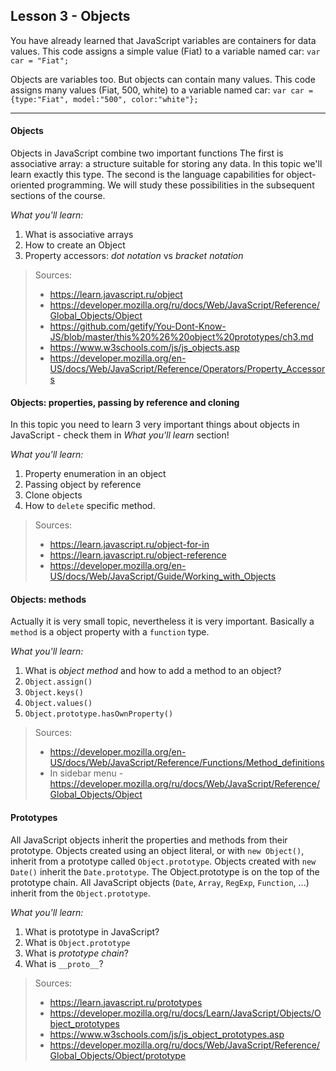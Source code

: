 
Lesson 3 - Objects
------------------------------------------------------------

You have already learned that JavaScript variables are containers for data values.
This code assigns a simple value (Fiat) to a variable named car: 
`var car = "Fiat";`

Objects are variables too. But objects can contain many values.
This code assigns many values (Fiat, 500, white) to a variable named car: 
`var car = {type:"Fiat", model:"500", color:"white"};`

----------

#### <i class="icon-star"></i> Objects
Objects in JavaScript combine two important functions
The first is associative array: a structure suitable for storing any data. In this topic we'll learn exactly this type.
The second is the language capabilities for object-oriented programming. We will study these possibilities in the subsequent sections of the course.

*What you'll learn:*

 1. What is associative arrays
 2. How to create an Object
 3. Property accessors: *dot notation* vs *bracket notation*
 	
> Sources:
> - https://learn.javascript.ru/object
> - https://developer.mozilla.org/ru/docs/Web/JavaScript/Reference/Global_Objects/Object 
> - https://github.com/getify/You-Dont-Know-JS/blob/master/this%20%26%20object%20prototypes/ch3.md
> - https://www.w3schools.com/js/js_objects.asp
> - https://developer.mozilla.org/en-US/docs/Web/JavaScript/Reference/Operators/Property_Accessors

#### <i class="icon-star"></i> Objects: properties, passing by reference and cloning
In this topic you need to learn 3 very important things about objects in JavaScript - check them in *What you'll learn* section!

*What you'll learn:*

 1. Property enumeration in an object
 2. Passing object by reference
 3. Clone objects
 4. How to `delete` specific method.

> Sources:
> - https://learn.javascript.ru/object-for-in 
> - https://learn.javascript.ru/object-reference
> - https://developer.mozilla.org/en-US/docs/Web/JavaScript/Guide/Working_with_Objects 

#### <i class="icon-star"></i> Objects: methods
Actually it is very small topic, nevertheless it is very important. Basically a `method` is a object property with a `function` type.

*What you'll learn:*

 1. What is *object method* and how to add a method to an object?
 2. `Object.assign()`
 3. `Object.keys()`
 4. `Object.values()`
 5. `Object.prototype.hasOwnProperty()`

> Sources:
> - https://developer.mozilla.org/en-US/docs/Web/JavaScript/Reference/Functions/Method_definitions
> - In sidebar menu - https://developer.mozilla.org/ru/docs/Web/JavaScript/Reference/Global_Objects/Object

#### <i class="icon-star"></i> Prototypes
All JavaScript objects inherit the properties and methods from their prototype.
Objects created using an object literal, or with `new Object()`, inherit from a prototype called `Object.prototype`.
Objects created with `new Date()` inherit the `Date.prototype`.
The Object.prototype is on the top of the prototype chain.
All JavaScript objects (`Date`, `Array`, `RegExp`, `Function`, ...) inherit from the `Object.prototype`.

*What you'll learn:*

 1. What is prototype in JavaScript?
 2. What is `Object.prototype`
 3. What is *prototype chain*?
 4. What is `__proto__`?

> Sources:
> - https://learn.javascript.ru/prototypes 
> - https://developer.mozilla.org/ru/docs/Learn/JavaScript/Objects/Object_prototypes
> - https://www.w3schools.com/js/js_object_prototypes.asp
> - https://developer.mozilla.org/ru/docs/Web/JavaScript/Reference/Global_Objects/Object/prototype